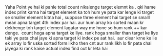 Yaha Point ye hai ki pahle total count nikalenge target elemnt ka .
qki hame index print karna hai target element ka toh hum ye pata kar  lenge ki target se smaller element kitna hai , suppose three element hai target se smalll mean apna target 4th index par hai. aur hum array ko sorted maan kr dekhenge toh target element lagatar way me hone so hum rank ++ kar denge.
​
count hoga apna target ke liye.
rank hoga smaller than target ke liye taki ye pata chal jaye ki apna target ki index pe aat hai.
​
aur clear krne ke lie ek array lo fir uska sorted form likho then cnt aur rank likh lo fir pata chal jayega ki rank kaise actual index find out kr leta hai